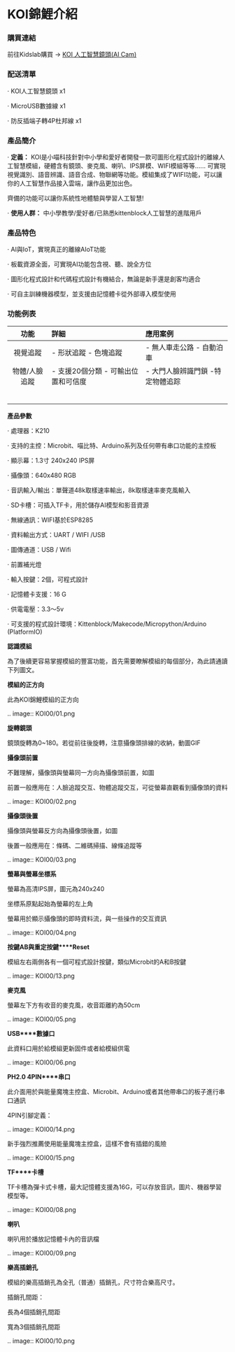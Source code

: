 # **KOI錦鯉介紹**

### **購買連結**

前往Kidslab購買 → [KOI 人工智慧鏡頭(AI Cam)](https://item.taobao.com/item.htm?spm=a1z10.3-c-s.w4002-21482550023.56.12db5d5fiTwdAk&id=609728329467)



### **配送清單**

·    KOI人工智慧鏡頭 x1

·    MicroUSB數據線 x1

·    防反插端子轉4P杜邦線 x1



### **產品簡介**

·    **定義：** KOI是小喵科技針對中小學和愛好者開發一款可圖形化程式設計的離線人工智慧模組，硬體含有鏡頭、麥克風、喇叭、IPS屏模、WIFI模組等等...... 可實現視覺識別、語音辨識、語音合成、物聯網等功能。模組集成了WIFI功能，可以讓你的人工智慧作品接入雲端，讓作品更加出色。 

齊備的功能可以讓你系統性地體驗與學習人工智慧!



·    **使用人群：** 中小學教學/愛好者/已熟悉kittenblock人工智慧的進階用戶



### **產品特色**

·    AI與IoT，實現真正的離線AIoT功能 

·    板載資源全面，可實現AI功能包含視、聽、說全方位 

·    圖形化程式設計和代碼程式設計有機結合，無論是新手還是創客均適合

·    可自主訓練機器模型，並支援由記憶體卡從外部導入模型使用

 

### **功能例表**

|     功能      | 詳細                                | 應用案例                         |
| :-----------: | :---------------------------------- | :------------------------------- |
|   視覺追蹤    | - 形狀追蹤 - 色塊追蹤               | - 無人車走公路 - 自動泊車        |
| 物體/人臉追蹤 | - 支援20個分類 - 可輸出位置和可信度 | - 大門人臉辨識門鎖 -特定物體追踪 |
|               |                                     |                                  |
|               |                                     |                                  |
|               |                                     |                                  |
|               |                                     |                                  |
|               |                                     |                                  |
|               |                                     |                                  |



**產品參數**

·    處理器：K210

·    支持的主控：Microbit、喵比特、Arduino系列及任何帶有串口功能的主控板

·    顯示幕：1.3寸 240x240 IPS屏

·    攝像頭：640x480 RGB

·    音訊輸入/輸出：單聲道48k取樣速率輸出，8k取樣速率麥克風輸入

·    SD卡槽：可插入TF卡，用於儲存AI模型和影音資源

·    無線通訊：WIFI基於ESP8285

·    資料輸出方式：UART / WIFI /USB

·    圖傳通道：USB / Wifi

·    前置補光燈

·    輸入按鍵：2個，可程式設計

·    記憶體卡支援：16 G

·    供電電壓：3.3～5v 

·    可支援的程式設計環境：Kittenblock/Makecode/Micropython/Arduino (PlatformIO) 

**認識模組**

為了後續更容易掌握模組的豐富功能，首先需要瞭解模組的每個部分，為此請通讀下列圖文。 

**模組的正方向**

此為KOI錦鯉模組的正方向

.. image:: KOI00/01.png

**旋轉鏡頭**

鏡頭旋轉為0~180。若從前往後旋轉，注意攝像頭排線的收納，動圖GIF

**攝像頭前置**

不難理解，攝像頭與螢幕同一方向為攝像頭前置，如圖

前置一般應用在：人臉追蹤交互、物體追蹤交互，可從螢幕直觀看到攝像頭的資料

.. image:: KOI00/02.png

**攝像頭後置**

攝像頭與螢幕反方向為攝像頭後置，如圖

後置一般應用在：條碼、二維碼掃描、線條追蹤等

.. image:: KOI00/03.png

**螢幕與螢幕坐標系**

螢幕為高清IPS屏，圖元為240x240

坐標系原點起始為螢幕的左上角

螢幕用於顯示攝像頭的即時資料流，與一些操作的交互資訊

.. image:: KOI00/04.png

**按鍵****AB****與重定按鍵****Reset**

模組左右兩側各有一個可程式設計按鍵，類似Microbit的A和B按鍵

.. image:: KOI00/13.png

**麥克風**

螢幕左下方有收音的麥克風，收音距離約為50cm

.. image:: KOI00/05.png

**USB****數據口**

此資料口用於給模組更新固件或者給模組供電

.. image:: KOI00/06.png

**PH2.0 4PIN****串口**

此介面用於與能量魔塊主控盒、Microbit、Arduino或者其他帶串口的板子進行串口通訊

4PIN引腳定義：

.. image:: KOI00/14.png

新手強烈推薦使用能量魔塊主控盒，這樣不會有插錯的風險

.. image:: KOI00/15.png

**TF****卡槽**

TF卡槽為彈卡式卡槽，最大記憶體支援為16G，可以存放音訊，圖片、機器學習模型等。

.. image:: KOI00/08.png

**喇叭**

喇叭用於播放記憶體卡內的音訊檔

.. image:: KOI00/09.png

**樂高插銷孔**

模組的樂高插銷孔為全孔（普通）插銷孔，尺寸符合樂高尺寸。

插銷孔間距：

長為4個插銷孔間距

寬為3個插銷孔間距

.. image:: KOI00/10.png

 